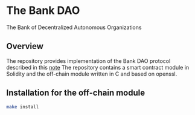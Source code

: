 # The Bank DAO
The Bank of Decentralized Autonomous Organizations
## Overview
The repository provides implementation of the Bank DAO protocol described in this [note](https://hackmd.io/q4RHSYE6Tb6fRqgPIML9QA?view
) 
The repository contains a smart contract module in Solidity and the off-chain module written in C and based on openssl.

## Installation for the off-chain module
```bash
make install
```
